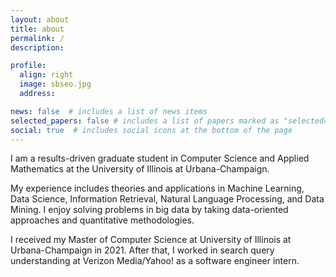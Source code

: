 ```yaml
---
layout: about
title: about
permalink: /
description:

profile:
  align: right
  image: sbseo.jpg
  address: 

news: false  # includes a list of news items
selected_papers: false # includes a list of papers marked as "selected={true}"
social: true  # includes social icons at the bottom of the page
---
```


I am a results-driven graduate student in Computer Science and Applied Mathematics at the University of Illinois at Urbana-Champaign. 

My experience includes theories and applications in Machine Learning, Data Science, Information Retrieval, Natural Language Processing, and Data Mining. I enjoy solving problems in big data by taking data-oriented approaches and quantitative methodologies. 

I received my Master of Computer Science at University of Illinois at Urbana-Champaign in 2021. After that, I worked in search query understanding at Verizon Media/Yahoo! as a software engineer intern.
